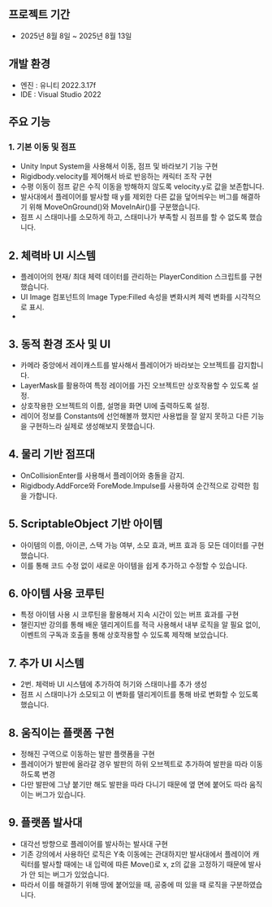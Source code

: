 ## 프로젝트 기간
- 2025년 8월 8일 ~ 2025년 8월 13일

## 개발 환경
- 엔진 : 유니티 2022.3.17f
- IDE : Visual Studio 2022

## 주요 기능
### 1. 기본 이동 및 점프
- Unity Input System을 사용해서 이동, 점프 및 바라보기 기능 구현
- Rigidbody.velocity를 제어해서 바로 반응하는 캐릭터 조작 구현
- 수평 이동이 점프 같은 수직 이동을 방해하지 않도록 velocity.y로 값을 보존합니다.
- 발사대에서 플레이어를 발사할 때 y를 제외한 다른 값을 덮어씌우는 버그를 해결하기 위해
  MoveOnGround()와 MoveInAir()를 구분했습니다.
- 점프 시 스태미나를 소모하게 하고, 스태미나가 부족할 시 점프를 할 수 없도록 했습니다.

## 2. 체력바 UI 시스템
- 플레이어의 현재/ 최대 체력 데이터를 관리하는 PlayerCondition 스크립트를 구현했습니다.
- UI Image 컴포넌트의 Image Type:Filled 속성을 변화시켜 체력 변화를 시각적으로 표시.
- 
## 3. 동적 환경 조사 및 UI
- 카메라 중앙에서 레이캐스트를 발사해서 플레이어가 바라보는 오브젝트를 감지합니다.
- LayerMask를 활용하여 특정 레이어를 가진 오브젝트만 상호작용할 수 있도록 설정.
- 상호작용한 오브젝트의 이름, 설명을 화면 UI에 출력하도록 설정.
- 레이어 정보를 Constants에 선언해볼까 했지만 사용법을 잘 알지 못하고 다른 기능을 구현하느라 실제로 생성해보지 못했습니다.

## 4. 물리 기반 점프대
- OnCollisionEnter를 사용해서 플레이어와 충돌을 감지.
- Rigidbody.AddForce와 ForeMode.Impulse를 사용하여 순간적으로 강력한 힘을 가합니다.

## 5. ScriptableObject 기반 아이템
- 아이템의 이름, 아이콘, 스택 가능 여부, 소모 효과, 버프 효과 등 모든 데이터를 구현했습니다.
- 이를 통해 코드 수정 없이 새로운 아이템을 쉽게 추가하고 수정할 수 있습니다.

## 6. 아이템 사용 코루틴
- 특정 아이템 사용 시 코루틴을 활용해서 지속 시간이 있는 버프 효과를 구현
- 챌린지반 강의를 통해 배운 델리게이트를 적극 사용해서 내부 로직을 알 필요 없이, 이벤트의 구독과 호출을 통해 상호작용할 수 있도록 제작해 보았습니다.

## 7. 추가 UI 시스템
- 2번. 체력바 UI 시스템에 추가하여 허기와 스태미나를 추가 생성
- 점프 시 스태미나가 소모되고 이 변화를 델리게이트를 통해 바로 변화할 수 있도록 했습니다.

## 8. 움직이는 플랫폼 구현
- 정해진 구역으로 이동하는 발판 플랫폼을 구현
- 플레이어가 발판에 올라갈 경우 발판의 하위 오브젝트로 추가하여 발판을 따라 이동하도록 변경
- 다만 발판에 그냥 붙기만 해도 발판을 따라 다니기 때문에 옆 면에 붙어도 따라 움직이는 버그가 있습니다.

## 9. 플랫폼 발사대
- 대각선 방향으로 플레이어를 발사하는 발사대 구현
- 기존 강의에서 사용하던 로직은 Y축 이동에는 관대하지만 발사대에서 플레이어 캐릭터를 발사할 때에는
  내 입력에 따른 Move()로 x, z의 값을 고정하기 때문에 발사가 안 되는 버그가 있었습니다.
- 따라서 이를 해결하기 위해 땅에 붙어있을 때, 공중에 떠 있을 때 로직을 구분하였습니다.
